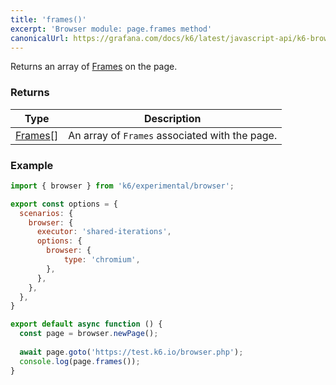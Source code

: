 ```yaml
---
title: 'frames()'
excerpt: 'Browser module: page.frames method'
canonicalUrl: https://grafana.com/docs/k6/latest/javascript-api/k6-browser/page/frames/
---
```


Returns an array of [Frames](/javascript-api/k6-experimental/browser/frame/) on the page.

### Returns

| Type                 | Description                                                                                     |
| ----                 | -----------                                                                                     |
| [Frames](/javascript-api/k6-experimental/browser/frame/)[]               | An array of `Frames` associated with the page.        |

### Example

<CodeGroup labels={[]}>

```javascript
import { browser } from 'k6/experimental/browser';

export const options = {
  scenarios: {
    browser: {
      executor: 'shared-iterations',
      options: {
        browser: {
            type: 'chromium',
        },
      },
    },
  },
}

export default async function () {
  const page = browser.newPage();
  
  await page.goto('https://test.k6.io/browser.php');
  console.log(page.frames());
}
```

</CodeGroup>